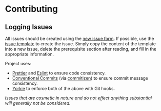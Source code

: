 # Contributing

## Logging Issues

All issues should be created using the [new issue form](https://github.com/belsrc/vue-gen/issues/new). If possible, use the [issue template](.github\ISSUE_TEMPLATE.md) to create the issue. Simply copy the content of the template into a new issue, delete the prerequisite section after reading, and fill in the appropriate information.

Project uses:

- [Prettier](https://prettier.io/) and [Eslint](https://eslint.org/) to ensure code consistency.
- [Conventional Commits](https://www.conventionalcommits.org/en/v1.0.0-beta.2/) (via [commitizen](https://github.com/commitizen/cz-cli)) to ensure commit message consistency.
- [Yorkie](https://github.com/yyx990803/yorkie) to enforce both of the above with Git hooks.

_Issues that are cosmetic in nature and do not effect anything substantial will generally not be considered._
